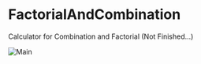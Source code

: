 # FactorialAndCombination
Calculator for Combination and Factorial (Not Finished...)


![Main](https://user-images.githubusercontent.com/59180837/189485330-d13c37a6-3b6a-4d97-9f14-0a2a88d435bf.JPG)
